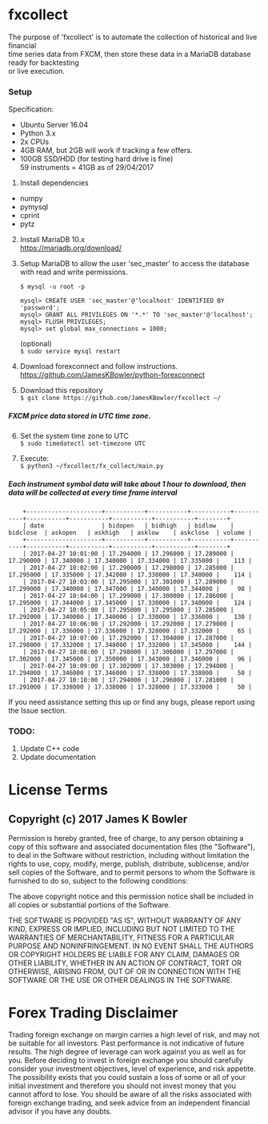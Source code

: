 # fxcollect

The purpose of 'fxcollect' is to automate the collection of historical and live financial  
time series data from FXCM, then store these data in a MariaDB database ready for backtesting  
or live execution.  

### Setup
Specification: 
 - Ubuntu Server 16.04  
 - Python 3.x  
 - 2x CPUs  
 - 4GB RAM, but 2GB will work if tracking a few offers.  
 - 100GB SSD/HDD (for testing hard drive is fine)  
 59 instruments = 41GB as of 29/04/2017  
 
 1. Install dependencies
  - numpy  
  - pymysql  
  - cprint  
  - pytz  
 
 2. Install MariaDB 10.x  
   https://mariadb.org/download/
 
 3. Setup MariaDB to allow the user 'sec_master' to access the database with read and write permissions.  
 
    `$ mysql -u root -p`  
  
    `mysql> CREATE USER 'sec_master'@'localhost' IDENTIFIED BY 'password';`  
    `mysql> GRANT ALL PRIVILEGES ON '*.*' TO 'sec_master'@'localhost';`  
    `mysql> FLUSH PRIVILEGES;`  
    `mysql> set global max_connections = 1000;`  
 
    (optional)  
    `$ sudo service mysql restart`  
 
 4. Download forexconnect and follow instructions.  
     https://github.com/JamesKBowler/python-forexconnect  
 
 5. Download this repository  
  `$ git clone https://github.com/JamesKBowler/fxcollect ~/`  
 
 ##### FXCM price data stored in UTC time zone.  
 6. Set the system time zone to UTC  
  `$ sudo timedatectl set-timezone UTC`  
 
 7. Execute:  
  `$ python3 ~/fxcollect/fx_collect/main.py`  
 
##### Each instrument symbol data will take about 1 hour to download, then data will be collected at every time frame interval   
        +---------------------+-----------+-----------+-----------+-----------+-----------+-----------+-----------+-----------+--------+
        | date                | bidopen   | bidhigh   | bidlow    | bidclose  | askopen   | askhigh   | asklow    | askclose  | volume |
        +---------------------+-----------+-----------+-----------+-----------+-----------+-----------+-----------+-----------+--------+
        | 2017-04-27 10:01:00 | 17.294000 | 17.296000 | 17.289000 | 17.290000 | 17.340000 | 17.340000 | 17.334000 | 17.335000 |    113 |
        | 2017-04-27 10:02:00 | 17.290000 | 17.298000 | 17.285000 | 17.295000 | 17.335000 | 17.342000 | 17.330000 | 17.340000 |    114 |
        | 2017-04-27 10:03:00 | 17.295000 | 17.301000 | 17.289000 | 17.299000 | 17.340000 | 17.347000 | 17.340000 | 17.344000 |     98 |
        | 2017-04-27 10:04:00 | 17.299000 | 17.300000 | 17.286000 | 17.295000 | 17.344000 | 17.345000 | 17.330000 | 17.340000 |    124 |
        | 2017-04-27 10:05:00 | 17.295000 | 17.295000 | 17.285000 | 17.292000 | 17.340000 | 17.340000 | 17.330000 | 17.336000 |    130 |
        | 2017-04-27 10:06:00 | 17.292000 | 17.292000 | 17.279000 | 17.292000 | 17.336000 | 17.336000 | 17.328000 | 17.332000 |     65 |
        | 2017-04-27 10:07:00 | 17.292000 | 17.304000 | 17.287000 | 17.298000 | 17.332000 | 17.348000 | 17.332000 | 17.345000 |    144 |
        | 2017-04-27 10:08:00 | 17.298000 | 17.306000 | 17.297000 | 17.302000 | 17.345000 | 17.350000 | 17.343000 | 17.346000 |     96 |
        | 2017-04-27 10:09:00 | 17.302000 | 17.303000 | 17.294000 | 17.294000 | 17.346000 | 17.346000 | 17.338000 | 17.338000 |     50 |
        | 2017-04-27 10:10:00 | 17.294000 | 17.296000 | 17.281000 | 17.291000 | 17.338000 | 17.338000 | 17.328000 | 17.333000 |     50 |
        
If you need assistance setting this up or find any bugs, please report using the Issue section.  

### TODO:  
1. Update C++ code  
2. Update documentation  

# License Terms  

## Copyright (c) 2017 James K Bowler  

Permission is hereby granted, free of charge, to any person obtaining a copy of this software and associated documentation files (the "Software"), to deal in the Software without restriction, including without limitation the rights to use, copy, modify, merge, publish, distribute, sublicense, and/or sell copies of the Software, and to permit persons to whom the Software is furnished to do so, subject to the following conditions:  

The above copyright notice and this permission notice shall be included in all copies or substantial portions of the Software.  

THE SOFTWARE IS PROVIDED "AS IS", WITHOUT WARRANTY OF ANY KIND, EXPRESS OR IMPLIED, INCLUDING BUT NOT LIMITED TO THE WARRANTIES OF MERCHANTABILITY, FITNESS FOR A PARTICULAR PURPOSE AND NONINFRINGEMENT. IN NO EVENT SHALL THE AUTHORS OR COPYRIGHT HOLDERS BE LIABLE FOR ANY CLAIM, DAMAGES OR OTHER LIABILITY, WHETHER IN AN ACTION OF CONTRACT, TORT OR OTHERWISE, ARISING FROM, OUT OF OR IN CONNECTION WITH THE SOFTWARE OR THE USE OR OTHER DEALINGS IN THE SOFTWARE.  

# Forex Trading Disclaimer  
Trading foreign exchange on margin carries a high level of risk, and may not be suitable for all investors. Past performance is not indicative of future results. The high degree of leverage can work against you as well as for you. Before deciding to invest in foreign exchange you should carefully consider your investment objectives, level of experience, and risk appetite. The possibility exists that you could sustain a loss of some or all of your initial investment and therefore you should not invest money that you cannot afford to lose. You should be aware of all the risks associated with foreign exchange trading, and seek advice from an independent financial advisor if you have any doubts.
